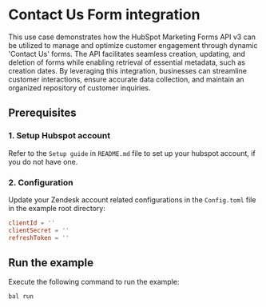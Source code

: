 # Contact Us Form integration

This use case demonstrates how the HubSpot Marketing Forms API v3 can be utilized to manage and optimize customer engagement through dynamic 'Contact Us' forms. The API facilitates seamless creation, updating, and deletion of forms while enabling retrieval of essential metadata, such as creation dates. By leveraging this integration, businesses can streamline customer interactions, ensure accurate data collection, and maintain an organized repository of customer inquiries.

## Prerequisites

### 1. Setup Hubspot account

Refer to the `Setup guide` in `README.md` file to set up your hubspot
account, if you do not have one.

### 2. Configuration

Update your Zendesk account related configurations in the `Config.toml` file in the example root directory:

```toml
clientId = ''
clientSecret = ''
refreshToken = ''
```

## Run the example

Execute the following command to run the example:

```ballerina
bal run
```